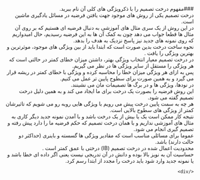 <div dir="rtl">
###مفهوم درخت تصمیم را با ذکرویژگی های کلی آن نام ببرید.</br>
درخت تصمیم یکی از روش های موجود جهت یافتن فرضیه در مسائل یادگیری ماشین است.</br>
در این روش از یک سری مثال های آموزشی به دنبال فرضیه ای هستیم که بر روی آن مثال ها قطعا جواب می دهد چون به کمک آن ها به این فرضیه رسیدیم، حال امیدواریم که روی نمونه های جدید نیز پاسخ نزدیک به هدف را بدهد.</br>
نحوه ساخت درخت بدین صورت است که ابتدا باید از بین ویژگی های موجود، موثرترین و بهترین ویژگی را یافت .</br>
در درخت تصمیم معیار انتخاب ویژگی بهتر، داشتن میزان خطای کمتر در حالتی است که هر ویژگی را مستقل از سایر ویژگی ها در نظر می گیریم.</br>
پس به ازای هر ویژگی میزان خطا را محاسبه کرده و ویژگی با خطای کمتر در ریشه قرار می گیرد و به همین صورت برای سطوح پایین تر عمل می کنیم.</br>
 در نودها، ویژگی ها و در برگ ها تصمیمات مان می نشینند.</br>
این روش فرضیه را بصورت یک درخت برای ما ایجاد می کند و به همین دلیل درخت تصمیم گفته می شود.</br>
هر چه به سمت پایین درخت پیش می رویم با ویژگی هایی روبه رو می شویم که تاثیرشان کمتر از ویژگی های سطوح بالایی است.</br>
نتیجه کار ممکن است یک یا بیش از یک درخت باشد و با آمدن نمونه جدید دیگر کاری به مثال های آموزشی نداریم و با همان درخت تصمیم که حکم فرضیه ما را دارد پیش رفته و تصمیم گیری انجام می شود.</br>
عموما برای مسائلی مناسب است که مقادیر ویژگی ها گسسته و باینری (حداکثر دو حالت دارند) باشد.</br>
محدودیت اعمال شده در درخت تصمیم (IB) درختی با عمق کمتر است .</br>
حساسیت آن به نویز بالا بوده و دانش در آن تدریجی نیست یعنی اگر داده ای خطا باشد و یا نمونه جدید وارد شود باید درخت را مجدد از ابتدا رسم کرد.</br>

	</div>
